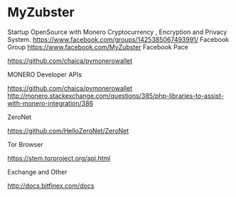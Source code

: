 # MyZubster
Startup OpenSource with Monero Cryptocurrency , Encryption and Privacy System.
https://www.facebook.com/groups/1425385067493991/ Facebook Group
https://www.facebook.com/MyZubster Facebook Pace



https://github.com/chaica/pymonerowallet


MONERO Developer APIs

https://github.com/chaica/pymonerowallet
http://monero.stackexchange.com/questions/385/php-libraries-to-assist-with-monero-integration/386

ZeroNet 

https://github.com/HelloZeroNet/ZeroNet


Tor Browser

https://stem.torproject.org/api.html




Exchange and Other

http://docs.bitfinex.com/docs
